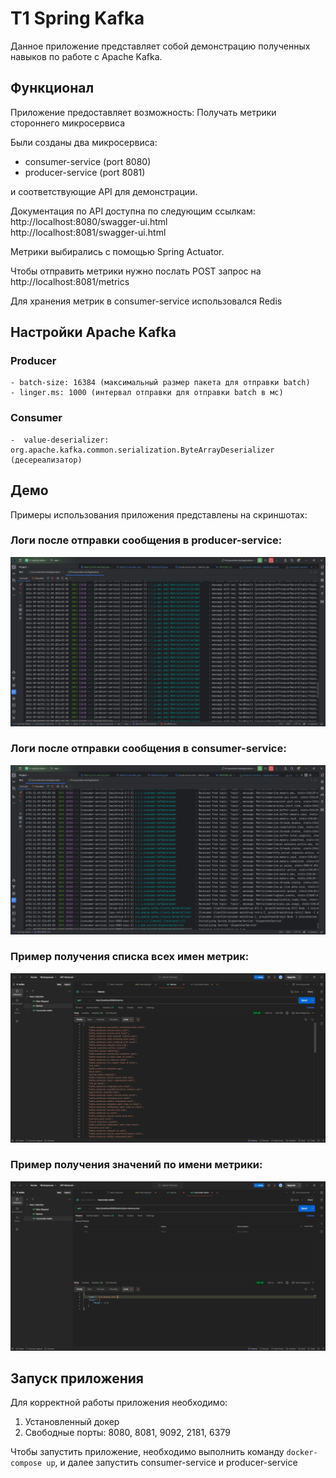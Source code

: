 # T1 Spring Kafka

Данное приложение представляет собой демонстрацию полученных навыков по работе с Apache Kafka.

## Функционал

Приложение предоставляет возможность: Получать метрики стороннего микросервиса

Были созданы два микросервиса:

- consumer-service (port 8080)
- producer-service (port 8081)

и соответствующие API для демонстрации.

Документация по API доступна по следующим ссылкам: http://localhost:8080/swagger-ui.html        
http://localhost:8081/swagger-ui.html

Метрики выбирались с помощью Spring Actuator.

Чтобы отправить метрики нужно послать POST запрос на http://localhost:8081/metrics

Для хранения метрик в consumer-service использовался Redis

## Настройки Apache Kafka
### Producer
    - batch-size: 16384 (максимальный размер пакета для отправки batch) 
    - linger.ms: 1000 (интервал отправки для отправки batch в мс)
### Consumer
    -  value-deserializer: org.apache.kafka.common.serialization.ByteArrayDeserializer (десереализатор)

## Демо

Примеры использования приложения представлены на скриншотах:

### Логи после отправки сообщения в producer-service:
![img.png](img.png)

### Логи после отправки сообщения в consumer-service:
![img_1.png](img_1.png)

### Пример получения списка всех имен метрик:
![img_2.png](img_2.png)

### Пример получения значений по имени метрики:
![img_3.png](img_3.png)


## Запуск приложения

Для корректной работы приложения необходимо:

1. Установленный докер
2. Свободные порты: 8080, 8081, 9092, 2181, 6379

Чтобы запустить приложение, необходимо выполнить команду ```docker-compose up```, и далее запустить consumer-service 
и producer-service 